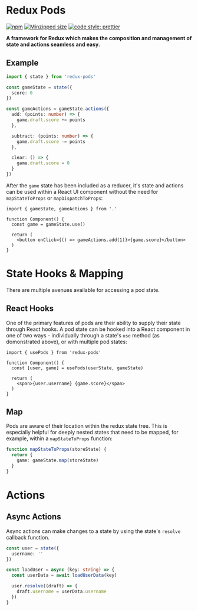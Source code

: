 # Redux Pods

[![npm](https://img.shields.io/npm/v/redux-pods.svg)](https://www.npmjs.com/package/redux-pods) [![Minzipped size](https://img.shields.io/bundlephobia/minzip/redux-pods@2.0.0.svg)](https://bundlephobia.com/result?p=redux-pods) [![code style: prettier](https://img.shields.io/badge/code_style-prettier-ff69b4.svg)](https://github.com/prettier/prettier)

**A framework for Redux which makes the composition and management of state and actions seamless and easy.**

## Example

```ts
import { state } from 'redux-pods'

const gameState = state({ 
  score: 0 
})

const gameActions = gameState.actions({
  add: (points: number) => {
    game.draft.score += points
  },

  subtract: (points: number) => {
    game.draft.score -= points
  },

  clear: () => {
    game.draft.score = 0
  }
})
```

After the `game` state has been included as a reducer, it's state and actions can be used within a React
UI component without the need for `mapStateToProps` or `mapDispatchToProps`:

```tsx
import { gameState, gameActions } from '.'

function Component() {
  const game = gameState.use()

  return (
    <button onClick={() => gameActions.add(1)}>{game.score}</button>
  )
}
```

# State Hooks & Mapping

There are multiple avenues available for accessing a pod state.

## React Hooks

One of the primary features of pods are their ability to supply their state through React hooks. A pod state can be hooked
into a React component in one of two ways - individually through a state's `use` method (as domonstrated above), or with
multiple pod states:

```tsx
import { usePods } from 'redux-pods'

function Component() {
  const [user, game] = usePods(userState, gameState)

  return (
    <span>{user.username} {game.score}</span>
  )
}
```

## Map

Pods are aware of their location within the redux state tree. This is especially helpful for deeply nested states that need
to be mapped, for example, within a `mapStateToProps` function:

```ts
function mapStateToProps(storeState) {
  return {
    game: gameState.map(storeState)
  }
}
```

# Actions

## Async Actions

Async actions can make changes to a state by using the state's `resolve` callback function.

```ts
const user = state({ 
  username: ''
})

const loadUser = async (key: string) => {
  const userData = await loadUserData(key)

  user.resolve((draft) => {
    draft.username = userData.username
  })
}
```

